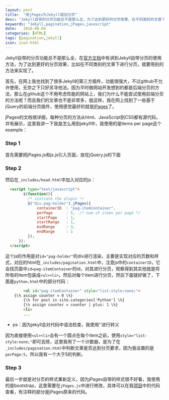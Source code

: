 ```yaml
---
layout: post
title:  "用jPages为Jekyll增加分页"
desc: "Jekyll自带的分页功能总不是那么全，为了达到更好的分页效果，在不同类别的文章下进行分页，就要用别的方法来实现了。"
keywords: "Jekyll,pagination,jPages,javascript"
date:   2016-06-04
categories: [HTML]
tags: [pagination,jekyll]
icon: icon-html
---
```


Jekyll自带的分页功能总不是那么全，在[官方文档](http://jekyll.bootcss.com/docs/pagination/)中有讲到Jekyll自带分页的使用方法，为了达到更好的分页效果，比如在不同类别的文章下进行分页，就要用别的方法来实现了。

首先，在网上我也找到了很多Jekyll的第三方插件，功能很强大，不过github不允许使用，无奈之下只好另寻他法。因为平时做网站开发想到的都是后端分页的方法，那么在github这个不用考虑性能的网站上，我们为什么不能尝试使用前端分页的方法呢？而且我们的文章也不是非常多，就这样，我在网上找到了一些基于jQuery的前端分页插件，使用感觉最好的就是[jPages](http://luis-almeida.github.io/jPages/)了。

jPages的文档很详细，每种分页的方法从html、JavaScript到CSS都有源代码，并有展示，这里我讲一下我是怎么用到jekyll中，我使用的是items per page这个example：

### Step 1

首先需要把jPages.js和js.js引入页面，放在jQuery.js的下面

### Step 2

然后在`_includes/head.html`中加入对应的js：

``` html
  <script type="text/javascript">
        $(function(){
          /* initiate the plugin */
          $("div.pag-holder").jPages({
              containerID  : "pag-itemContainer",
              perPage      : 5,  /* num of items per page */
              startPage    : 1,
              startRange   : 1,
              midRange     : 3,
              endRange     : 1
          });
      });
  </script>
```

这个js的作用是对`id="pag-holder"`的div进行渲染，主要是实现对应的页数和样式，对应的html在`_includes/pagination.html`中，注意js中的`containerID`，它会找页面中`id=pag-itemContainer`的id，对其进行分页，观察得到其实他就是将所有的item包装成`<ul><li>`，然后对每个item进行分页，然后下面就好做了，下面是`python.html`中的部分代码：

``` html
		<ul id="pag-itemContainer" style="list-style:none;">
    {\% assign counter = 0 \%}
		{\% for post in site.categories['Python'] \%}
		{\% assign counter = counter | plus: 1 \%}
		<li>
		...
```

* ps：因为jekyll会对代码中语法检查，我使用'\'进行转义

因为直接使用`<ul><li>`会有一个圆点在每个item之前，使用`style="list-style:none;"`即可去除，这里我用了一个计数器，是为了在`_includes/pagination.html`中判断文章是否达到分页要求，因为我设置的是`perPage:5`，所以我有一个大于5的判断。

### Step 3

最后一步就是对分页的样式重新定义，因为jPages自带的样式很不好看，我使用的是bootstrap，这里需要在`jPages.js`中进行修改，具体可以在我[项目](https://github.com/Jack614/jalpc_jekyll_theme/blob/master/static/js/jPages.js)中的代码查看，有注释的部分是jPages原来的代码。